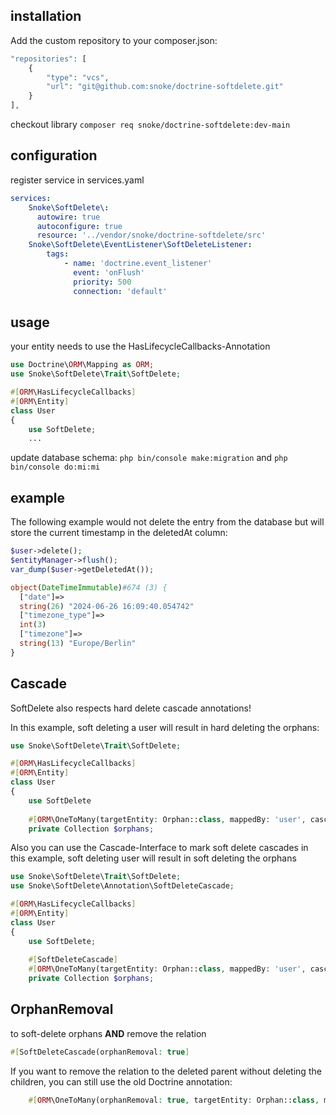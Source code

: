 ## installation

Add the custom repository to your composer.json:

```php
"repositories": [
    {
        "type": "vcs",
        "url": "git@github.com:snoke/doctrine-softdelete.git"
    }
],
```

checkout library `composer req snoke/doctrine-softdelete:dev-main`

## configuration
register service in services.yaml
````yaml
services:
    Snoke\SoftDelete\:
      autowire: true
      autoconfigure: true
      resource: '../vendor/snoke/doctrine-softdelete/src'
    Snoke\SoftDelete\EventListener\SoftDeleteListener:
        tags:
            - name: 'doctrine.event_listener'
              event: 'onFlush'
              priority: 500
              connection: 'default'
````
## usage

your entity needs to use the HasLifecycleCallbacks-Annotation

```php
use Doctrine\ORM\Mapping as ORM;
use Snoke\SoftDelete\Trait\SoftDelete;

#[ORM\HasLifecycleCallbacks]
#[ORM\Entity]
class User
{
    use SoftDelete;
    ...
```

update database schema: `php bin/console make:migration` and `php bin/console do:mi:mi`

## example

The following example would not delete the entry from the database but will store the current timestamp in the deletedAt column:

```php
$user->delete();
$entityManager->flush();
var_dump($user->getDeletedAt());
```
```php
object(DateTimeImmutable)#674 (3) {
  ["date"]=>
  string(26) "2024-06-26 16:09:40.054742"
  ["timezone_type"]=>
  int(3)
  ["timezone"]=>
  string(13) "Europe/Berlin"
}

```

## Cascade
SoftDelete also respects hard delete cascade annotations!

In this example, soft deleting a user will result in hard deleting the orphans:
```php
use Snoke\SoftDelete\Trait\SoftDelete;

#[ORM\HasLifecycleCallbacks]
#[ORM\Entity]
class User
{
    use SoftDelete
    
    #[ORM\OneToMany(targetEntity: Orphan::class, mappedBy: 'user', cascade: ['persist','remove'])]
    private Collection $orphans;
```

Also you can use the Cascade-Interface to mark soft delete cascades
in this example, soft deleting user will result in soft deleting the orphans
```php
use Snoke\SoftDelete\Trait\SoftDelete;
use Snoke\SoftDelete\Annotation\SoftDeleteCascade;

#[ORM\HasLifecycleCallbacks]
#[ORM\Entity]
class User
{
    use SoftDelete;
    
    #[SoftDeleteCascade]
    #[ORM\OneToMany(targetEntity: Orphan::class, mappedBy: 'user', cascade: ['persist'])]
    private Collection $orphans;
```
## OrphanRemoval

to soft-delete orphans **AND** remove the relation

```php
#[SoftDeleteCascade(orphanRemoval: true]
```

If you want to remove the relation to the deleted parent without deleting the children, you can still use the old Doctrine annotation:

```php
    #[ORM\OneToMany(orphanRemoval: true, targetEntity: Orphan::class, mappedBy: 'user', cascade: ['persist'])]
```